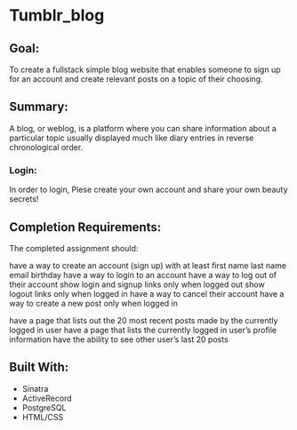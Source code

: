 # Tumblr_blog
## Goal: 
To create a fullstack simple blog website that enables someone to sign up for an account and create relevant posts on a topic of their choosing.
## Summary:
A blog, or weblog, is a platform where you can share information about a particular topic usually displayed much like diary entries in reverse chronological order.
### Login:
In order to login, Plese create your own account and share your own beauty secrets!

## Completion Requirements:
The completed assignment should:

have a way to create an account (sign up) with at least
first name
last name
email
birthday
have a way to login to an account
have a way to log out of their account
show login and signup links only when logged out
show logout links only when logged in
have a way to cancel their account
have a way to create a new post only when logged in

have a page that lists out the 20 most recent posts made by the currently logged in user
have a page that lists the currently logged in user’s profile information
have the ability to see other user’s last 20 posts
## Built With:
* Sinatra
* ActiveRecord
* PostgreSQL
* HTML/CSS
